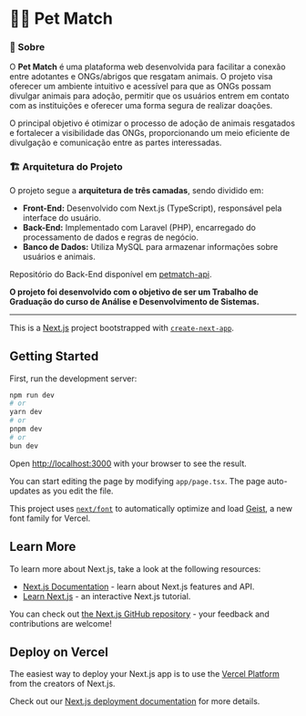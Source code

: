 # 🐶🐱 Pet Match

### 🎯 Sobre

O **Pet Match** é uma plataforma web desenvolvida para facilitar a conexão entre adotantes e ONGs/abrigos que resgatam animais. O projeto visa oferecer um ambiente intuitivo e acessível para que as ONGs possam divulgar animais para adoção, permitir que os usuários entrem em contato com as instituições e oferecer uma forma segura de realizar doações.

O principal objetivo é otimizar o processo de adoção de animais resgatados e fortalecer a visibilidade das ONGs, proporcionando um meio eficiente de divulgação e comunicação entre as partes interessadas.

### 🏗️ Arquitetura do Projeto

O projeto segue a **arquitetura de três camadas**, sendo dividido em:
- **Front-End:** Desenvolvido com Next.js (TypeScript), responsável pela interface do usuário.
- **Back-End:** Implementado com Laravel (PHP), encarregado do processamento de dados e regras de negócio.
- **Banco de Dados:** Utiliza MySQL para armazenar informações sobre usuários e animais.

Repositório do Back-End disponível em [petmatch-api](https://github.com/mariaclararcs/petmatch-api).

**O projeto foi desenvolvido com o objetivo de ser um Trabalho de Graduação do curso de Análise e Desenvolvimento de Sistemas.**

---

This is a [Next.js](https://nextjs.org) project bootstrapped with [`create-next-app`](https://nextjs.org/docs/app/api-reference/cli/create-next-app).

## Getting Started

First, run the development server:

```bash
npm run dev
# or
yarn dev
# or
pnpm dev
# or
bun dev
```

Open [http://localhost:3000](http://localhost:3000) with your browser to see the result.

You can start editing the page by modifying `app/page.tsx`. The page auto-updates as you edit the file.

This project uses [`next/font`](https://nextjs.org/docs/app/building-your-application/optimizing/fonts) to automatically optimize and load [Geist](https://vercel.com/font), a new font family for Vercel.

## Learn More

To learn more about Next.js, take a look at the following resources:

- [Next.js Documentation](https://nextjs.org/docs) - learn about Next.js features and API.
- [Learn Next.js](https://nextjs.org/learn) - an interactive Next.js tutorial.

You can check out [the Next.js GitHub repository](https://github.com/vercel/next.js) - your feedback and contributions are welcome!

## Deploy on Vercel

The easiest way to deploy your Next.js app is to use the [Vercel Platform](https://vercel.com/new?utm_medium=default-template&filter=next.js&utm_source=create-next-app&utm_campaign=create-next-app-readme) from the creators of Next.js.

Check out our [Next.js deployment documentation](https://nextjs.org/docs/app/building-your-application/deploying) for more details.
